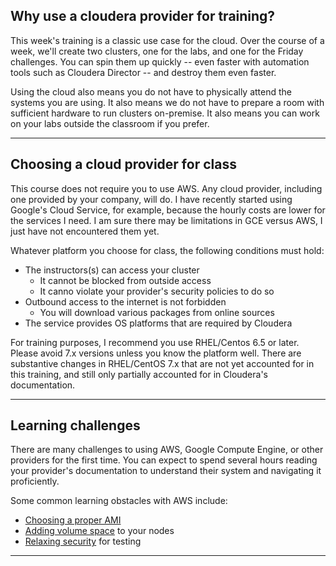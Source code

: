## Why use a cloudera provider for training?

This week's training is a classic use case for the cloud. Over the
course of a week, we'll create two clusters, one for the labs, and
one for the Friday challenges. You can spin them up quickly -- even
faster with automation tools such as Cloudera Director -- and destroy
them even faster. 

Using the cloud also means you do not have to physically attend the
systems you are using. It also means we do not have to prepare a
room with sufficient hardware to run clusters on-premise. It also
means you can work on your labs outside the classroom if you prefer.

---

## Choosing a cloud provider for class

This course does not require you to use AWS. Any cloud provider,
including one provided by your company, will do. I have recently
started using Google's Cloud Service, for example, because the
hourly costs are lower for the services I need. I am sure there may
be limitations in GCE versus AWS, I just have not encountered them
yet.

Whatever platform you choose for class, the following conditions must hold:

* The instructors(s) can access your cluster
    * It cannot be blocked from outside access
    * It canno violate your provider's security policies to do so
* Outbound access to the internet is not forbidden
    * You will download various packages from online sources
* The service provides OS platforms that are required by Cloudera

For training purposes, I recommend you use RHEL/Centos 6.5 or later.
Please avoid 7.x versions unless you know the platform well. There
are substantive changes in RHEL/CentOS 7.x that are not yet accounted
for in this training, and still only partially accounted for in
Cloudera's documentation.

---

## Learning challenges

There are many challenges to using AWS, Google Compute Engine, or
other providers for the first time. You can expect to spend several
hours reading your provider's documentation to understand their
system and navigating it proficiently.

 Some common learning obstacles
with AWS include:
* [Choosing a proper AMI](http://www.cloudera.com/documentation/director/latest/topics/director_deployment_ami.html)
* [Adding volume space](http://docs.aws.amazon.com/AWSEC2/latest/UserGuide/ebs-expand-volume.html) to your nodes
* [Relaxing security](http://docs.aws.amazon.com/AWSEC2/latest/UserGuide/using-network-security.html) for testing

---

